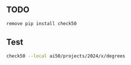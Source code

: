 ## TODO
```bash
remove pip install check50
```

## Test

```bash
check50 --local ai50/projects/2024/x/degrees
```